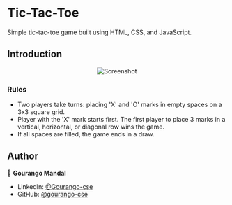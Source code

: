 # Tic-Tac-Toe

Simple tic-tac-toe game built using HTML, CSS, and JavaScript. 

## Introduction

<p align="center">
    <img alt="Screenshot" src="">
</p>


### Rules

- Two players take turns: placing 'X' and 'O' marks in empty spaces on a 3x3 square grid.
- Player with the 'X' mark starts first. The first player to place 3 marks in a vertical, horizontal, or diagonal row wins the game.
- If all spaces are filled, the game ends in a draw.



## Author

👤 **Gourango Mandal**

* LinkedIn: [@Gourango-cse](https://www.linkedin.com/in/gourango-cse/)
* GitHub: [@gourango-cse](https://github.com/gourango-cse)
